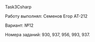 Task3Csharp

Работу выполнял: Семенов Егор АТ-212

Вариант: №12

Номера заданий: 930, 937, 956, 993, 937.

